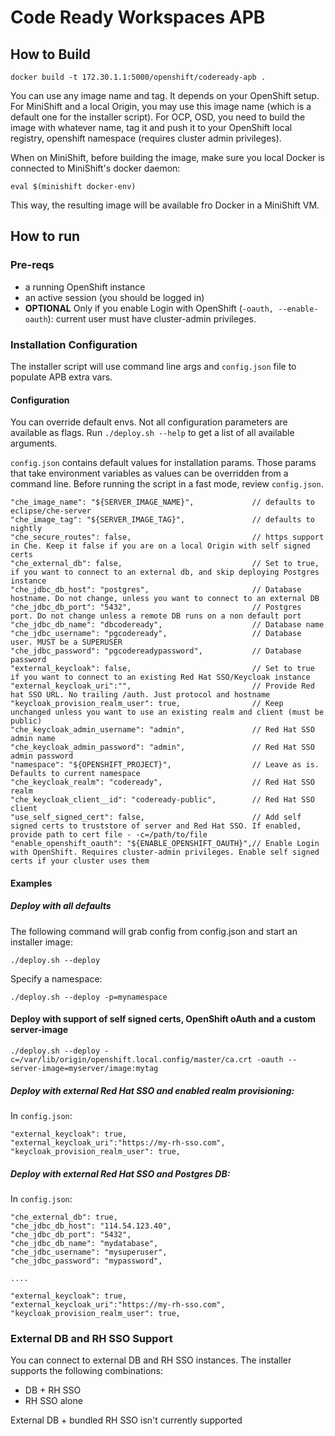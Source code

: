 # Code Ready Workspaces APB

## How to Build

```
docker build -t 172.30.1.1:5000/openshift/codeready-apb .
```

You can use any image name and tag. It depends on your OpenShift setup. For MiniShift and a local Origin,
you may use this image name (which is a default one for the installer script). For OCP, OSD, you need to build the image with whatever name, tag it and push it to your OpenShift local registry, openshift namespace (requires cluster admin privileges).

When on MiniShift, before building the image, make sure you local Docker is connected to MiniShift's docker daemon:

```
eval $(minishift docker-env)
```

This way, the resulting image will be available fro Docker in a MiniShift VM.

## How to run

### Pre-reqs

* a running OpenShift instance
* an active session (you should be logged in)
* **OPTIONAL** Only if you enable Login with OpenShift (`-oauth, --enable-oauth`): current user must have cluster-admin privileges.

### Installation Configuration

The installer script will use command line args and `config.json` file to populate APB extra vars.

#### Configuration

You can override default envs. Not all configuration parameters are available as flags. Run `./deploy.sh --help` to get a list of all available arguments.

`config.json` contains default values for installation params. Those params that take environment variables as values can be overridden from a command line. Before running the script in a fast mode, review `config.json`.


```
"che_image_name": "${SERVER_IMAGE_NAME}",             // defaults to eclipse/che-server
"che_image_tag": "${SERVER_IMAGE_TAG}",               // defaults to nightly
"che_secure_routes": false,                           // https support in Che. Keep it false if you are on a local Origin with self signed certs
"che_external_db": false,                             // Set to true, if you want to connect to an external db, and skip deploying Postgres instance
"che_jdbc_db_host": "postgres",                       // Database hostname. Do not change, unless you want to connect to an external DB
"che_jdbc_db_port": "5432",                           // Postgres port. Do not change unless a remote DB runs on a non default port
"che_jdbc_db_name": "dbcodeready",                    // Database name
"che_jdbc_username": "pgcodeready",                   // Database user. MUST be a SUPERUSER
"che_jdbc_password": "pgcodereadypassword",           // Database password
"external_keycloak": false,                           // Set to true if you want to connect to an existing Red Hat SSO/Keycloak instance
"external_keycloak_uri":"",                           // Provide Red hat SSO URL. No trailing /auth. Just protocol and hostname
"keycloak_provision_realm_user": true,                // Keep unchanged unless you want to use an existing realm and client (must be public)
"che_keycloak_admin_username": "admin",               // Red Hat SSO admin name
"che_keycloak_admin_password": "admin",               // Red Hat SSO admin password
"namespace": "${OPENSHIFT_PROJECT}",                  // Leave as is. Defaults to current namespace
"che_keycloak_realm": "codeready",                    // Red Hat SSO realm
"che_keycloak_client__id": "codeready-public",        // Red Hat SSO client
"use_self_signed_cert": false,                        // Add self signed certs to truststore of server and Red Hat SSO. If enabled, provide path to cert file - -c=/path/to/file
"enable_openshift_oauth": "${ENABLE_OPENSHIFT_OAUTH}",// Enable Login with OpenShift. Requires cluster-admin privileges. Enable self signed certs if your cluster uses them
```

#### Examples

##### Deploy with all defaults

The following command will grab config from config.json and start an installer image:

```
./deploy.sh --deploy
```
Specify a namespace:

```
./deploy.sh --deploy -p=mynamespace
```

#### Deploy with support of self signed certs, OpenShift oAuth and a custom server-image

```
./deploy.sh --deploy -c=/var/lib/origin/openshift.local.config/master/ca.crt -oauth --server-image=myserver/image:mytag
```

##### Deploy with external Red Hat SSO and enabled realm provisioning:

In `config.json`:

```
"external_keycloak": true,                         
"external_keycloak_uri":"https://my-rh-sso.com",
"keycloak_provision_realm_user": true,
```

##### Deploy with external Red Hat SSO and Postgres DB:

In `config.json`:

```
"che_external_db": true,
"che_jdbc_db_host": "114.54.123.40",
"che_jdbc_db_port": "5432",
"che_jdbc_db_name": "mydatabase",
"che_jdbc_username": "mysuperuser",
"che_jdbc_password": "mypassword",

....

"external_keycloak": true,                         
"external_keycloak_uri":"https://my-rh-sso.com",
"keycloak_provision_realm_user": true,
```

### External DB and RH SSO Support

You can connect to external DB and RH SSO instances. The installer supports the following combinations:

* DB + RH SSO
* RH SSO alone

External DB + bundled RH SSO isn't currently supported
